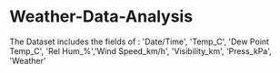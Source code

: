 # Weather-Data-Analysis
The Dataset includes the fields of : 'Date/Time', 'Temp_C', 'Dew Point Temp_C', 'Rel Hum_%','Wind Speed_km/h', 'Visibility_km', 'Press_kPa', 'Weather'
